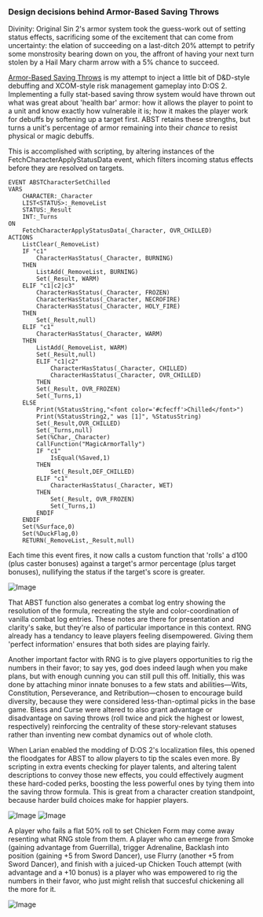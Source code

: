 ### Design decisions behind Armor-Based Saving Throws

Divinity: Original Sin 2's armor system took the guess-work out of setting status effects, sacrificing some of the excitement that can come from uncertainty: the elation of succeeding on a last-ditch 20% attempt to petrify some monstrosity bearing down on you, the affront of having your next turn stolen by a Hail Mary charm arrow with a 5% chance to succeed.

[Armor-Based Saving Throws](https://steamcommunity.com/sharedfiles/filedetails/?id=1157299447) is my attempt to inject a little bit of D&D-style debuffing and XCOM-style risk management gameplay into D:OS 2. Implementing a fully stat-based saving throw system would have thrown out what was great about 'health bar' armor: how it allows the player to point to a unit and know exactly how vulnerable it is; how it makes the player work for debuffs by softening up a target first. ABST retains these strengths, but turns a unit's percentage of armor remaining into their _chance_ to resist physical or magic debuffs. 

This is accomplished with scripting, by altering instances of the FetchCharacterApplyStatusData event, which filters incoming status effects before they are resolved on targets. 

```
EVENT ABSTCharacterSetChilled
VARS
	CHARACTER:_Character
	LIST<STATUS>:_RemoveList
	STATUS:_Result
	INT:_Turns
ON
	FetchCharacterApplyStatusData(_Character, OVR_CHILLED)
ACTIONS
	ListClear(_RemoveList)
	IF "c1"
		CharacterHasStatus(_Character, BURNING)
	THEN
		ListAdd(_RemoveList, BURNING)
		Set(_Result, WARM)
	ELIF "c1|c2|c3"
		CharacterHasStatus(_Character, FROZEN)
		CharacterHasStatus(_Character, NECROFIRE)
		CharacterHasStatus(_Character, HOLY_FIRE)
	THEN
		Set(_Result,null)
	ELIF "c1"
		CharacterHasStatus(_Character, WARM)
	THEN
		ListAdd(_RemoveList, WARM)
		Set(_Result,null)
		ELIF "c1|c2"
			CharacterHasStatus(_Character, CHILLED)
			CharacterHasStatus(_Character, OVR_CHILLED)
		THEN
		Set(_Result, OVR_FROZEN)
		Set(_Turns,1)
	ELSE
		Print(%StatusString,"<font color='#cfecff'>Chilled</font>")
		Print(%StatusString2," was [1]", %StatusString)
		Set(_Result,OVR_CHILLED)
		Set(_Turns,null)
		Set(%Char,_Character)
		CallFunction("MagicArmorTally")
		IF "c1"
			IsEqual(%Saved,1)
		THEN
			Set(_Result,DEF_CHILLED)
		ELIF "c1"
			CharacterHasStatus(_Character, WET)
		THEN
			Set(_Result, OVR_FROZEN)
			Set(_Turns,1)
		ENDIF
	ENDIF
	Set(%Surface,0)
	Set(%DuckFlag,0)
	RETURN(_RemoveList,_Result,null)
  ```
  
Each time this event fires, it now calls a custom function that 'rolls' a d100 (plus caster bonuses) against a target's armor percentage (plus target bonuses), nullifying the status if the target's score is greater.

![Image](https://i.imgur.com/LREhPza.jpg)

That ABST function also generates a combat log entry showing the resolution of the formula, recreating the style and color-coordination of vanilla combat log entries. These notes are there for presentation and clarity's sake, but they're also of particular importance in this context. RNG already has a tendancy to leave players feeling disempowered. Giving them 'perfect information' ensures that both sides are playing fairly.

Another important factor with RNG is to give players opportunities to rig the numbers in their favor; to say yes, god does indeed laugh when you make plans, but with enough cunning you can still pull this off. Initially, this was done by attaching minor innate bonuses to a few stats and abilities—Wits, Constitution, Perseverance, and Retribution—chosen to encourage build diversity, because they were considered less-than-optimal picks in the base game. Bless and Curse were altered to also grant advantage or disadvantage on saving throws (roll twice and pick the highest or lowest, respectively) reinforcing the centrality of these story-relevant statuses rather than inventing new combat dynamics out of whole cloth.

When Larian enabled the modding of D:OS 2's localization files, this opened the floodgates for ABST to allow players to tip the scales even more. By scripting in extra events checking for player talents, and altering talent descriptions to convey those new effects, you could effectively augment these hard-coded perks, boosting the less powerful ones by tying them into the saving throw formula. This is great from a character creation standpoint, because harder build choices make for happier players.

![Image](https://i.imgur.com/0UVQHHi.jpg)
![Image](https://i.imgur.com/xn2iCVZ.jpg)

A player who fails a flat 50% roll to set Chicken Form may come away resenting what RNG stole from them. A player who can emerge from Smoke (gaining advantage from Guerrilla), trigger Adrenaline, Backlash into position (gaining +5 from Sword Dancer), use Flurry (another +5 from Sword Dancer), and finish with a juiced-up Chicken Touch attempt (with advantage and a +10 bonus) is a player who was empowered to rig the numbers in their favor, who just might relish that succesful chickening all the more for it.

![Image](https://i.imgur.com/5u0llvb.jpg)
